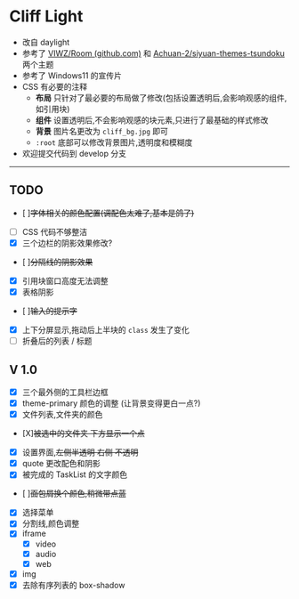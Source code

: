 # Cliff Light

* 改自 daylight
* 参考了 [VIWZ/Room (github.com)](https://github.com/VIWZ/Room) 和 [Achuan-2/siyuan-themes-tsundoku](https://github.com/Achuan-2/siyuan-themes-tsundoku) 两个主题
* 参考了 Windows11 的宣传片
* CSS 有必要的注释
  * **布局** 只针对了最必要的布局做了修改(包括设置透明后,会影响观感的组件,如引用块)
  * **组件** 设置透明后,不会影响观感的块元素,只进行了最基础的样式修改
  * **背景** 图片名更改为 `cliff_bg.jpg` 即可
  * `:root` 底部可以修改背景图片,透明度和模糊度
* 欢迎提交代码到 develop 分支

---

## TODO

*  [ ]~~字体相关的颜色配置(调配色太难了,基本是鸽了)~~
* [ ] CSS 代码不够整洁
* [X] 三个边栏的阴影效果修改?
*  [ ]~~分隔线的阴影效果~~
* [X] 引用块窗口高度无法调整
* [X] 表格阴影
*  [ ]~~输入的提示字~~
* [X] 上下分屏显示,拖动后上半块的 `class` 发生了变化
* [ ] 折叠后的列表 / 标题

## V 1.0

* [X] 三个最外侧的工具栏边框
* [X] theme-primary 颜色的调整 (让背景变得更白一点?)
* [X] 文件列表,文件夹的颜色
*  [X]~~被选中的文件夹 下方显示一个点~~
* [X] 设置界面,~~左侧半透明 右侧 不透明~~
* [X] quote 更改配色和阴影
* [X] 被完成的 TaskList 的文字颜色
*  [ ]~~面包屑换个颜色,稍微带点蓝~~
* [X] 选择菜单
* [X] 分割线,颜色调整
* [X] iframe
  * [X] video
  * [X] audio
  * [X] web
* [X] img
* [X] 去除有序列表的 box-shadow